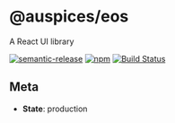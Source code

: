 # @auspices/eos

A React UI library

[![semantic-release](https://img.shields.io/badge/%20%20%F0%9F%93%A6%F0%9F%9A%80-semantic--release-e10079.svg)](https://github.com/semantic-release/semantic-release) [![npm](https://img.shields.io/npm/v/@auspices/eos)](https://www.npmjs.com/package/@auspices/eos) [![Build Status](https://travis-ci.org/dzucconi/@auspices/eos.svg?branch=master)](https://travis-ci.org/dzucconi/@auspices/eos)

## Meta

- **State**: production
